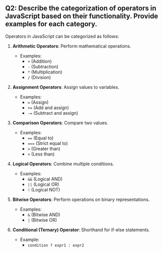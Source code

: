 ## Q2: Describe the categorization of operators in JavaScript based on their functionality. Provide examples for each category.
Operators in JavaScript can be categorized as follows:

1. **Arithmetic Operators**: Perform mathematical operations.
   - Examples:
     - `+` (Addition)
     - `-` (Subtraction)
     - `*` (Multiplication)
     - `/` (Division)

2. **Assignment Operators**: Assign values to variables.
   - Examples:
     - `=` (Assign)
     - `+=` (Add and assign)
     - `-=` (Subtract and assign)

3. **Comparison Operators**: Compare two values.
   - Examples:
     - `==` (Equal to)
     - `===` (Strict equal to)
     - `>` (Greater than)
     - `<` (Less than)

4. **Logical Operators**: Combine multiple conditions.
   - Examples:
     - `&&` (Logical AND)
     - `||` (Logical OR)
     - `!` (Logical NOT)

5. **Bitwise Operators**: Perform operations on binary representations.
   - Examples:
     - `&` (Bitwise AND)
     - `|` (Bitwise OR)

6. **Conditional (Ternary) Operator**: Shorthand for if-else statements.
   - Example:
     - `condition ? expr1 : expr2`
